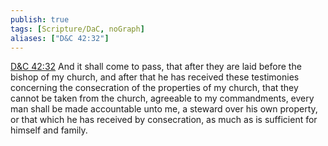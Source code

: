```yaml
---
publish: true
tags: [Scripture/DaC, noGraph]
aliases: ["D&C 42:32"]
---
```

[D&C 42:32](https://churchofjesuschrist.org/study/scriptures/dc-testament/dc/42?lang=eng&id=p32#p32) And it shall come to pass, that after they are laid before the bishop of my church, and after that he has received these testimonies concerning the consecration of the properties of my church, that they cannot be taken from the church, agreeable to my commandments, every man shall be made accountable unto me, a steward over his own property, or that which he has received by consecration, as much as is sufficient for himself and family.

